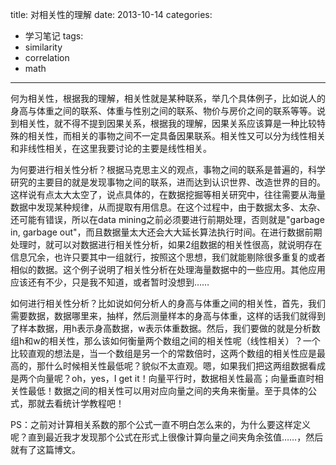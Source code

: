 title: 对相关性的理解
date: 2013-10-14
categories:
- 学习笔记
tags: 
- similarity
- correlation
- math
---


何为相关性，根据我的理解，相关性就是某种联系，举几个具体例子，比如说人的身高与体重之间的联系、体重与性别之间的联系、物价与房价之间的联系等等。说到相关性，就不得不提到因果关系，根据我的理解，因果关系应该算是一种比较特殊的相关性，而相关的事物之间不一定具备因果联系。相关性又可以分为线性相关和非线性相关，在这里我要讨论的主要是线性相关。

为何要进行相关性分析？根据马克思主义的观点，事物之间的联系是普遍的，科学研究的主要目的就是发现事物之间的联系，进而达到认识世界、改造世界的目的。这样说有点太大太空了，说点具体的，在数据挖掘等相关研究中，往往需要从海量数据中发现某种规律，从而提取有用信息。在这个过程中，由于数据太多、太杂、还可能有错误，所以在data mining之前必须要进行前期处理，否则就是"garbage in, garbage out"，而且数据量太大还会大大延长算法执行时间。在进行数据前期处理时，就可以对数据进行相关性分析，如果2组数据的相关性很高，就说明存在信息冗余，也许只要其中一组就行，按照这个思想，我们就能剔除很多重复的或者相似的数据。这个例子说明了相关性分析在处理海量数据中的一些应用。其他应用应该还有不少，只是我不知道，或者暂时没想到……

如何进行相关性分析？比如说如何分析人的身高与体重之间的相关性，首先，我们需要数据，数据哪里来，抽样，然后测量样本的身高与体重，这样的话我们就得到了样本数据，用h表示身高数据，w表示体重数据。然后，我们要做的就是分析数组h和w的相关性，那么该如何衡量两个数组之间的相关性呢（线性相关）？一个比较直观的想法是，当一个数组是另一个的常数倍时，这两个数组的相关性应是最高的，那什么时候相关性最低呢？貌似不太直观。嗯，如果我们把这两组数据看成是两个向量呢？oh，yes，I get it！向量平行时，数据相关性最高；向量垂直时相关性最低！数据之间的相关性可以用对应向量之间的夹角来衡量。至于具体的公式，那就去看统计学教程吧！

PS：之前对计算相关系数的那个公式一直不明白怎么来的，为什么要这样定义呢？直到最近我才发现那个公式在形式上很像计算向量之间夹角余弦值……，然后就有了这篇博文。



